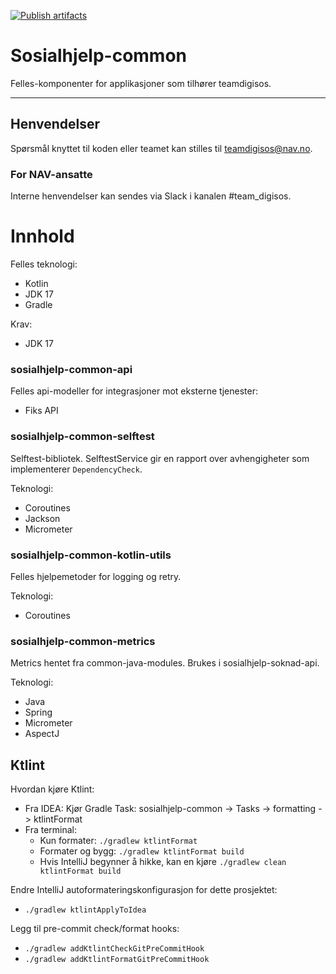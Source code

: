 [![Publish artifacts](https://github.com/navikt/sosialhjelp-common/actions/workflows/release.yml/badge.svg)](https://github.com/navikt/sosialhjelp-common/actions/workflows/release.yml)

Sosialhjelp-common
================

Felles-komponenter for applikasjoner som tilhører teamdigisos.

---

## Henvendelser
Spørsmål knyttet til koden eller teamet kan stilles til teamdigisos@nav.no.

### For NAV-ansatte

Interne henvendelser kan sendes via Slack i kanalen #team_digisos.

# Innhold

Felles teknologi:
* Kotlin
* JDK 17
* Gradle

Krav:
* JDK 17

### sosialhjelp-common-api
Felles api-modeller for integrasjoner mot eksterne tjenester:
- Fiks API

### sosialhjelp-common-selftest
Selftest-bibliotek. SelftestService gir en rapport over avhengigheter som implementerer `DependencyCheck`.

Teknologi:
* Coroutines
* Jackson
* Micrometer

### sosialhjelp-common-kotlin-utils
Felles hjelpemetoder for logging og retry.

Teknologi:
* Coroutines

### sosialhjelp-common-metrics
Metrics hentet fra common-java-modules. Brukes i sosialhjelp-soknad-api.

Teknologi:
* Java
* Spring
* Micrometer
* AspectJ

## Ktlint
Hvordan kjøre Ktlint:
* Fra IDEA: Kjør Gradle Task: sosialhjelp-common -> Tasks -> formatting -> ktlintFormat
* Fra terminal:
    * Kun formater: `./gradlew ktlintFormat`
    * Formater og bygg: `./gradlew ktlintFormat build`
    * Hvis IntelliJ begynner å hikke, kan en kjøre `./gradlew clean ktlintFormat build`

Endre IntelliJ autoformateringskonfigurasjon for dette prosjektet:
* `./gradlew ktlintApplyToIdea`

Legg til pre-commit check/format hooks:
* `./gradlew addKtlintCheckGitPreCommitHook`
* `./gradlew addKtlintFormatGitPreCommitHook`
